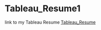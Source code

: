 # Tableau_Resume1
link to my Tableau Resume
[Tableau_Resume](https://public.tableau.com/app/profile/chandralekha.murugan/viz/TableauInteractiveResume_16951922591250/TableauInteractiveResume?publish=yes)
